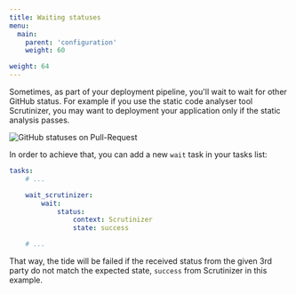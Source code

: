 ```yaml
---
title: Waiting statuses
menu:
  main:
    parent: 'configuration'
    weight: 60

weight: 64
---
```

Sometimes, as part of your deployment pipeline, you'll wait to wait for other GitHub status. For example if you use the static code analyser tool Scrutinizer, you may want to deployment your application only if the static analysis passes.

![GitHub statuses on Pull-Request](/images/github-statuses.png)

In order to achieve that, you can add a new `wait` task in your tasks list:

``` yaml
tasks:
    # ...

    wait_scrutinizer:
        wait:
            status:
                context: Scrutinizer
                state: success

    # ...
```
That way, the tide will be failed if the received status from the given 3rd party do not match the expected state, `success` from Scrutinizer in this example.
